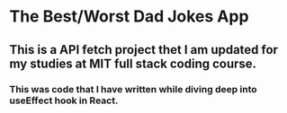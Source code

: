 # The Best/Worst Dad Jokes App

## This is a API fetch project thet I am updated for my studies at MIT full stack coding course.

### This was code that I have written while diving deep into useEffect hook in React. 
